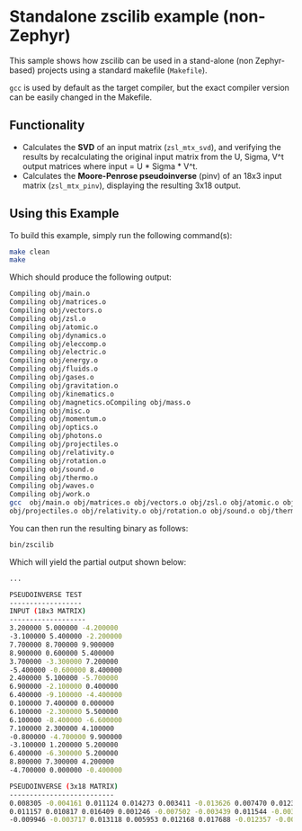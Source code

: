 # Standalone zscilib example (non-Zephyr) 

This sample shows how zscilib can be used in a stand-alone (non Zephyr-based)
projects using a standard makefile (`Makefile`).

`gcc` is used by default as the target compiler, but the exact compiler version
can be easily changed in the Makefile.

## Functionality

- Calculates the **SVD** of an input matrix (`zsl_mtx_svd`), and verifying the
  results by recalculating the original input matrix from the U, Sigma, V^t
  output matrices where input = U * Sigma * V^t.
- Calculates the **Moore-Penrose pseudoinverse** (pinv) of an 18x3 input matrix
  (`zsl_mtx_pinv`), displaying the resulting 3x18 output.

## Using this Example

To build this example, simply run the following command(s):

```bash
make clean
make
```

Which should produce the following output:

```bash
Compiling obj/main.o
Compiling obj/matrices.o
Compiling obj/vectors.o
Compiling obj/zsl.o
Compiling obj/atomic.o
Compiling obj/dynamics.o
Compiling obj/eleccomp.o
Compiling obj/electric.o
Compiling obj/energy.o
Compiling obj/fluids.o
Compiling obj/gases.o
Compiling obj/gravitation.o
Compiling obj/kinematics.o
Compiling obj/magnetics.oCompiling obj/mass.o
Compiling obj/misc.o
Compiling obj/momentum.o
Compiling obj/optics.o
Compiling obj/photons.o
Compiling obj/projectiles.o
Compiling obj/relativity.o
Compiling obj/rotation.o
Compiling obj/sound.o
Compiling obj/thermo.o
Compiling obj/waves.o
Compiling obj/work.o
gcc  obj/main.o obj/matrices.o obj/vectors.o obj/zsl.o obj/atomic.o obj/dynamics.o obj/eleccomp.o obj/electric.o obj/energy.o obj/fluids.o obj/gases.o obj/gravitation.o obj/kinematics.o obj/magnetics.o obj/mass.o obj/misc.o obj/momentum.o obj/optics.o obj/photons.o
obj/projectiles.o obj/relativity.o obj/rotation.o obj/sound.o obj/thermo.o obj/waves.o obj/work.o  -o bin/zscilib -Wall -Wconversion -Wno-sign-conversion -I. -I../../include -DCONFIG_ZSL_MATRIX_QRD_USE_SCRATCH -DCONFIG_ZSL_MATRIX_QRD_SCRATCH_SIZE=100 -lm
```

You can then run the resulting binary as follows:

```bash
bin/zscilib
```

Which will yield the partial output shown below:

```bash
...

PSEUDOINVERSE TEST
------------------
INPUT (18x3 MATRIX)
-------------------
3.200000 5.000000 -4.200000
-3.100000 5.400000 -2.200000
7.700000 8.700000 9.900000
8.900000 0.600000 5.400000
3.700000 -3.300000 7.200000
-5.400000 -0.600000 8.400000
2.400000 5.100000 -5.700000
6.900000 -2.100000 0.400000
6.400000 -9.100000 -4.400000
0.100000 7.400000 0.000000
6.100000 -2.300000 5.500000
6.100000 -8.400000 -6.600000
7.100000 2.300000 4.100000
-0.800000 -4.700000 9.900000
-3.100000 1.200000 5.200000
6.400000 -6.300000 5.200000
8.800000 7.300000 4.200000
-4.700000 0.000000 -0.400000

PSEUDOINVERSE (3x18 MATRIX)
--------------------------
0.008305 -0.004161 0.011124 0.014273 0.003411 -0.013626 0.007470 0.012358 0.012618 0.001077 0.008695 0.013077 0.011694 -0.006234 -0.007796 0.008896 0.015403 -0.008536
0.011157 0.010817 0.016409 0.001246 -0.007502 -0.003439 0.011544 -0.003434 -0.016550 0.014775 -0.004896 -0.014773 0.004667 -0.011349 0.001035 -0.012783 0.014828 -0.000490
-0.009946 -0.003717 0.013118 0.005953 0.012168 0.017688 -0.012357 -0.001791 -0.008991 -0.001445 0.007869 -0.013002 0.004026 0.019251 0.010549 0.007954 0.002542 0.001259
```
